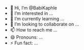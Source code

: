 - 👋 Hi, I’m @BabiKaphle
- 👀 I’m interested in ...
- 🌱 I’m currently learning ...
- 💞️ I’m looking to collaborate on ...
- 📫 How to reach me ...
- 😄 Pronouns: ...
- ⚡ Fun fact: ...

<!---
BabiKaphle/BabiKaphle is a ✨ special ✨ repository because its `README.md` (this file) appears on your GitHub profile.
You can click the Preview link to take a look at your changes.
--->
